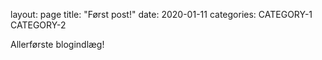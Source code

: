 layout: page
title: "Først post!"
date: 2020-01-11
categories: CATEGORY-1 CATEGORY-2



Allerførste  blogindlæg!
